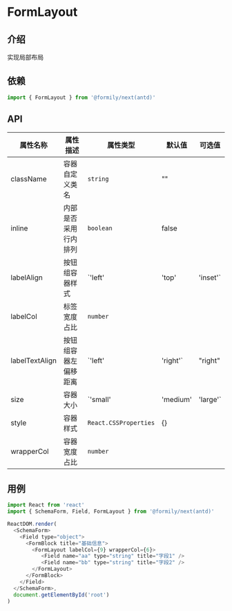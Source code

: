 # FormLayout

## 介绍

实现局部布局

## 依赖

```javascript
import { FormLayout } from '@formily/next(antd)'
```

## API

| 属性名称 | 属性描述 | 属性类型 | 默认值 | 可选值 |
| ---- | ---- | ---- | --- | --- |
| className | 容器自定义类名 | `string` | "" |  |
| inline | 内部是否采用行内排列 | `boolean` | false |  |
| labelAlign | 按钮组容器样式 | `'left'|'top'|'inset'` | | "left" | "left"/"top"/"inset" |
| labelCol | 标签宽度占比 | `number` |  |  |
| labelTextAlign | 按钮组容器左偏移距离 | `'left'|'right'` | "right" | "left"/"right" |
| size | 容器大小 | `'small'|'medium'|'large'` | medium | "small"/"medium"/"large" |
| style | 容器样式 | `React.CSSProperties` | {} |  |
| wrapperCol | 容器宽度占比 | `number` |  |  |

## 用例

```javascript
import React from 'react'
import { SchemaForm, Field, FormLayout } from '@formily/next(antd)'

ReactDOM.render(
  <SchemaForm>
    <Field type="object">
      <FormBlock title="基础信息">
        <FormLayout labelCol={9} wrapperCol={6}>
          ​ <Field name="aa" type="string" title="字段1" />
          ​ <Field name="bb" type="string" title="字段2" />
        </FormLayout>
      </FormBlock>
    </Field>
  </SchemaForm>,
  document.getElementById('root')
)
```
